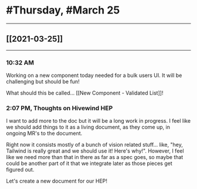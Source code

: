 # #Thursday, #March 25
---

## [[2021-03-25]]

---

### 10:32 AM

Working on a new component today needed for a bulk users UI. It will be challenging but should be fun!

What should this be called... [[New Component - Validated List]]!

### 2:07 PM, Thoughts on Hivewind HEP

I want to add more to the doc but it will be a long work in progress. I feel like we should  add things to it as a living document, as they come up, in ongoing MR's to the document.

Right now it consists mostly of a bunch of vision related stuff... like, "hey, Tailwind is really great and we should use it! Here's why!". However, I feel like we need more than that in there as far as a spec goes, so maybe that could be another part of it that we integrate later as those pieces get figured out.

Let's create a new document for our HEP!


